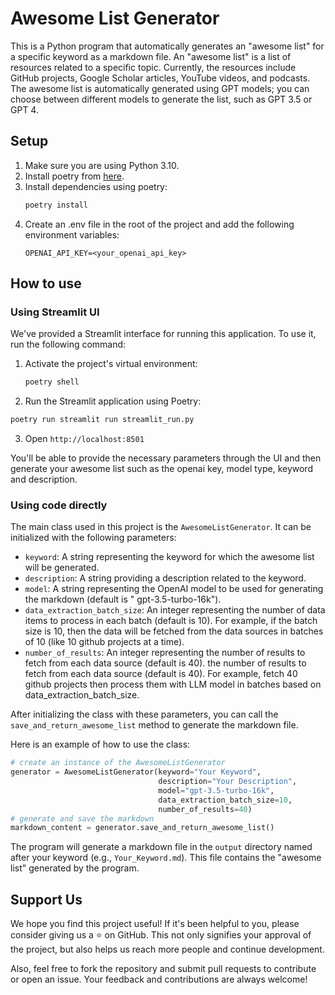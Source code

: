 # Awesome List Generator

This is a Python program that automatically generates an "awesome list" for a specific
keyword as a markdown file. An "awesome list" is a list of resources related to a
specific topic. Currently, the resources include GitHub projects, Google Scholar
articles, YouTube videos, and podcasts. The awesome list is automatically generated
using GPT models; you can choose between different models to generate the list, such as
GPT 3.5 or GPT 4.

## Setup

1. Make sure you are using Python 3.10.
2. Install poetry from [here](https://python-poetry.org/docs/#installation).
3. Install dependencies using poetry:
    ```bash
    poetry install
    ```
4. Create an .env file in the root of the project and add the following environment variables:
    ```
    OPENAI_API_KEY=<your_openai_api_key>
    ```

## How to use

### Using Streamlit UI

We've provided a Streamlit interface for running this application. To use it, run the following command:

1. Activate the project's virtual environment:

    ```bash
    poetry shell
    ```

2. Run the Streamlit application using Poetry:

```bash
poetry run streamlit run streamlit_run.py
```

3. Open `http://localhost:8501`

You'll be able to provide the necessary parameters through the UI and then generate your awesome list such as the openai
key, model type, keyword and description.

### Using code directly

The main class used in this project is the `AwesomeListGenerator`. It can be initialized with the following parameters:

- `keyword`: A string representing the keyword for which the awesome list will be generated.
- `description`: A string providing a description related to the keyword.
- `model`: A string representing the OpenAI model to be used for generating the markdown (default is "
  gpt-3.5-turbo-16k").
- `data_extraction_batch_size`: An integer representing the number of data items to process in each batch (default is
  10). For example, if the batch size is 10, then the data will be fetched from the data sources in batches of 10 (like
  10 github projects at a time).
- `number_of_results`: An integer representing the number of results to fetch from each data source (default is 40). the
  number of results to fetch from each data source (default is 40). For example, fetch 40 github projects then process
  them with LLM model in batches based on data_extraction_batch_size.

After initializing the class with these parameters, you can call the `save_and_return_awesome_list` method to generate
the markdown file.

Here is an example of how to use the class:

```python
# create an instance of the AwesomeListGenerator
generator = AwesomeListGenerator(keyword="Your Keyword",
                                 description="Your Description",
                                 model="gpt-3.5-turbo-16k",
                                 data_extraction_batch_size=10,
                                 number_of_results=40)
# generate and save the markdown
markdown_content = generator.save_and_return_awesome_list()
```

The program will generate a markdown file in the `output` directory named after your keyword (e.g., `Your_Keyword.md`).
This file contains the "awesome list" generated by the program.

## Support Us

We hope you find this project useful! If it's been helpful to you, please consider giving us a ⭐ on GitHub. This not
only signifies your approval of the project, but also helps us reach more people and continue development.

Also, feel free to fork the repository and submit pull requests to contribute or open an issue. Your feedback and
contributions are always welcome!

